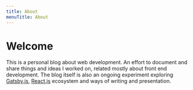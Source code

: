 ```yaml
---
title: About
menuTitle: About
---
```


# Welcome

This is a personal blog about web development. An effort to document and share things and ideas I worked on, related mostly about front end development. The blog itself is also an ongoing experiment exploring [Gatsby.js](https://www.gatsbyjs.org/), [React.js](https://reactjs.org/) ecosystem and ways of writing and presentation.










